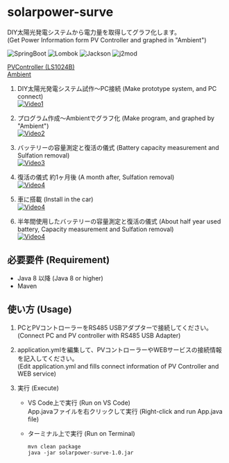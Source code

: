 # solarpower-surve
DIY太陽光発電システムから電力量を取得してグラフ化します。  
(Get Power Information form PV Controller and graphed in "Ambient")

![SpringBoot](https://img.shields.io/badge/SpringBoot-2.4.3-green.svg)
![Lombok](https://img.shields.io/badge/Lombok-1.18.18-green.svg) 
![Jackson](https://img.shields.io/badge/Jackson-2.11.4-green.svg) 
![j2mod](https://img.shields.io/badge/j2mod-2.7.0-green.svg) 

[PVController (LS1024B)](https://www.epsolarpv.com/product/10.html)  
[Ambient](https://ambidata.io/)

1. DIY太陽光発電システム試作～PC接続 (Make prototype system, and PC connect)  
[![Video1](https://img.youtube.com/vi/6Da_AODUvFU/0.jpg)](https://www.youtube.com/watch?v=6Da_AODUvFU)

2. プログラム作成～Ambientでグラフ化 (Make program, and graphed by "Ambient")  
[![Video2](https://img.youtube.com/vi/0v6mcdFbdKQ/0.jpg)](https://www.youtube.com/watch?v=0v6mcdFbdKQ)

3. バッテリーの容量測定と復活の儀式 (Battery capacity measurement and Sulfation removal)  
[![Video3](https://img.youtube.com/vi/w3DU3fAgzpg/0.jpg)](https://www.youtube.com/watch?v=w3DU3fAgzpg)

4. 復活の儀式 約1ヶ月後 (A month after, Sulfation removal)  
[![Video4](https://img.youtube.com/vi/q_ZRtQihjoY/0.jpg)](https://www.youtube.com/watch?v=q_ZRtQihjoY)

5. 車に搭載 (Install in the car)  
[![Video4](https://img.youtube.com/vi/cT1pF2nqwzs/0.jpg)](https://www.youtube.com/watch?v=cT1pF2nqwzs)

6. 半年間使用したバッテリーの容量測定と復活の儀式 (About half year used battery, Capacity measurement and Sulfation removal)  
[![Video4](https://img.youtube.com/vi/Qpyq_MSj-ZQ/0.jpg)](https://www.youtube.com/watch?v=Qpyq_MSj-ZQ)

## 必要要件 (Requirement)
- Java 8 以降 (Java 8 or higher)
- Maven

## 使い方 (Usage)
1. PCとPVコントローラーをRS485 USBアダプターで接続してください。  
(Connect PC and PV controller with RS485 USB Adapter)

2. application.ymlを編集して、PVコントローラーやWEBサービスの接続情報を記入してください。  
(Edit application.yml and fills connect information of PV Controller and WEB service)  

3. 実行 (Execute)
    - VS Code上で実行 (Run on VS Code)  
    App.javaファイルを右クリックして実行 (Right-click and run App.java file)
  
    - ターミナル上で実行 (Run on Terminal)  
        ```command
        mvn clean package
        java -jar solarpower-surve-1.0.jar
        ```
